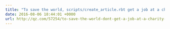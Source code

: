```yaml
---
title: "To save the world, scripts/create_article.rbt get a job at a charity; go work on Wall Street"
date: 2016-08-06 18:44:01 +0000
url: http://qz.com/57254/to-save-the-world-dont-get-a-job-at-a-charity-go-work-on-wall-street/
---
```

